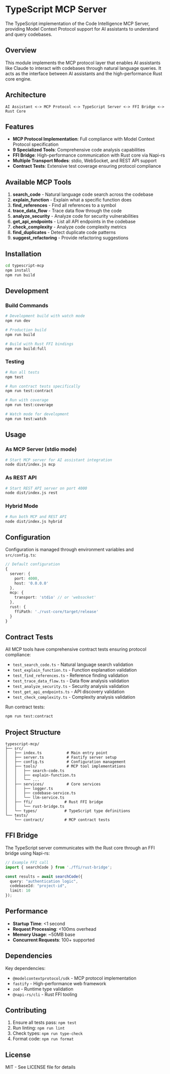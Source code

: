 # TypeScript MCP Server

The TypeScript implementation of the Code Intelligence MCP Server, providing Model Context Protocol support for AI assistants to understand and query codebases.

## Overview

This module implements the MCP protocol layer that enables AI assistants like Claude to interact with codebases through natural language queries. It acts as the interface between AI assistants and the high-performance Rust core engine.

## Architecture

```
AI Assistant <-> MCP Protocol <-> TypeScript Server <-> FFI Bridge <-> Rust Core
```

## Features

- **MCP Protocol Implementation**: Full compliance with Model Context Protocol specification
- **9 Specialized Tools**: Comprehensive code analysis capabilities
- **FFI Bridge**: High-performance communication with Rust core via Napi-rs
- **Multiple Transport Modes**: stdio, WebSocket, and REST API support
- **Contract Tests**: Extensive test coverage ensuring protocol compliance

## Available MCP Tools

1. **search_code** - Natural language code search across the codebase
2. **explain_function** - Explain what a specific function does
3. **find_references** - Find all references to a symbol
4. **trace_data_flow** - Trace data flow through the code
5. **analyze_security** - Analyze code for security vulnerabilities
6. **get_api_endpoints** - List all API endpoints in the codebase
7. **check_complexity** - Analyze code complexity metrics
8. **find_duplicates** - Detect duplicate code patterns
9. **suggest_refactoring** - Provide refactoring suggestions

## Installation

```bash
cd typescript-mcp
npm install
npm run build
```

## Development

### Build Commands

```bash
# Development build with watch mode
npm run dev

# Production build
npm run build

# Build with Rust FFI bindings
npm run build:full
```

### Testing

```bash
# Run all tests
npm test

# Run contract tests specifically
npm run test:contract

# Run with coverage
npm run test:coverage

# Watch mode for development
npm run test:watch
```

## Usage

### As MCP Server (stdio mode)

```bash
# Start MCP server for AI assistant integration
node dist/index.js mcp
```

### As REST API

```bash
# Start REST API server on port 4000
node dist/index.js rest
```

### Hybrid Mode

```bash
# Run both MCP and REST API
node dist/index.js hybrid
```

## Configuration

Configuration is managed through environment variables and `src/config.ts`:

```typescript
// Default configuration
{
  server: {
    port: 4000,
    host: '0.0.0.0'
  },
  mcp: {
    transport: 'stdio' // or 'websocket'
  },
  rust: {
    ffiPath: './rust-core/target/release'
  }
}
```

## Contract Tests

All MCP tools have comprehensive contract tests ensuring protocol compliance:

- `test_search_code.ts` - Natural language search validation
- `test_explain_function.ts` - Function explanation validation
- `test_find_references.ts` - Reference finding validation
- `test_trace_data_flow.ts` - Data flow analysis validation
- `test_analyze_security.ts` - Security analysis validation
- `test_get_api_endpoints.ts` - API discovery validation
- `test_check_complexity.ts` - Complexity analysis validation

Run contract tests:

```bash
npm run test:contract
```

## Project Structure

```
typescript-mcp/
├── src/
│   ├── index.ts           # Main entry point
│   ├── server.ts          # Fastify server setup
│   ├── config.ts          # Configuration management
│   ├── tools/             # MCP tool implementations
│   │   ├── search-code.ts
│   │   ├── explain-function.ts
│   │   └── ...
│   ├── services/          # Core services
│   │   ├── logger.ts
│   │   ├── codebase-service.ts
│   │   └── llm-service.ts
│   ├── ffi/              # Rust FFI bridge
│   │   └── rust-bridge.ts
│   └── types/            # TypeScript type definitions
└── tests/
    └── contract/         # MCP contract tests
```

## FFI Bridge

The TypeScript server communicates with the Rust core through an FFI bridge using Napi-rs:

```typescript
// Example FFI call
import { searchCode } from './ffi/rust-bridge';

const results = await searchCode({
  query: "authentication logic",
  codebaseId: "project-id",
  limit: 10
});
```

## Performance

- **Startup Time**: <1 second
- **Request Processing**: <100ms overhead
- **Memory Usage**: ~50MB base
- **Concurrent Requests**: 100+ supported

## Dependencies

Key dependencies:
- `@modelcontextprotocol/sdk` - MCP protocol implementation
- `fastify` - High-performance web framework
- `zod` - Runtime type validation
- `@napi-rs/cli` - Rust FFI tooling

## Contributing

1. Ensure all tests pass: `npm test`
2. Run linting: `npm run lint`
3. Check types: `npm run type-check`
4. Format code: `npm run format`

## License

MIT - See LICENSE file for details